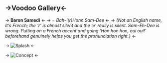 ## ->Voodoo Gallery<-

 -> **Baron Samedi** <-
 -> = *Bah-'(r)Honn Sam-Dee* <-
 -> *{Not an English name, it's French; the 'r' is almost silent and the 'e' really is silent. Sam-Eh-Dee is wrong. Putting on a French accent and going 'Hon hon hon, oui oui!' beforehand genuinely helps you get the pronunciation right.}* <-

 -> ![Splash](https://files.catbox.moe/s3bmn3.jpg) <-

 -> ![Concept](https://files.catbox.moe/fs4tu4.jpg) <-